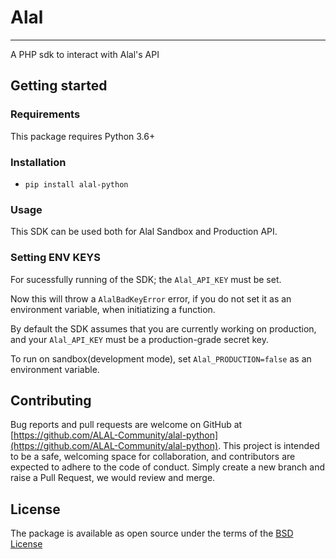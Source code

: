 # Alal
---
A PHP sdk to interact with Alal's API

## Getting started

### Requirements
This package requires Python 3.6+

### Installation 
- `pip install alal-python`

### Usage
This SDK can be used both for Alal Sandbox and Production API. 
### Setting ENV KEYS
For sucessfully running of the SDK; the `Alal_API_KEY` must be set.

Now this will throw a `AlalBadKeyError` error, if you do not set it as an environment variable, when initiatizing a function.

By default the SDK assumes that you are currently working on production, and your `Alal_API_KEY` must be a production-grade secret key. 

To run on sandbox(development mode), set `Alal_PRODUCTION=false` as an environment variable.

<!-- ### Instantiate The Bitnob Functions
Before making use of any bitnob functions, it should be instantiated. Below is a demonstration:

> from bitnob import Lightning

> lightning = Lightning()

- `customer = Customer()`
- `onchain = Onchain()`
- `wallet = Wallets()`


#### Customers

- To manage customers in your application, instantiate a new `Customer` class.
    - The following functions are available:
        - create_customer
        - get_customer_by_email 
        - get_customer 
        - update_customer

### Lightning
- To create Lightning Transactions, instantiate a new `Lightning` class.
    - The following functions are available:
        - create_invoice
        - pay_invoice 
        - initiate_payment
        - decode_payment_request 
        - get_invoice


#### Full Lightning Workflow 
```python
    from bitnob import Lightning

    lightning = Lightning()

    payload = {
        "customerEmail": "bernard@bitnob.com",
        "description": "Enjoy Life!",
        "tokens": 300,
        "expires_at": "24h",
        "private": false,
        "is_including_private_channels": false,
        "is_fallback_included": true,
    }

    # Create a lightning invoice 

   new_ln_invoice = lightning.create_invoice(payload)
    
```
### Onchain 
- To create Onchain Transactions, instantiate a new `Onchain` class.
    - The following functions are available:
        - send_bitcoin
        - generate_address
        - list_addresses


#### Full Onchain Transaction Workflow

```python

    from bitnob import Onchain

    on_chain = Onchain()

    payload = {
        "customerEmail": "bernard@bitnob.com",
        "reference": "txt-ref-09fdcsf-7658dcgfh-84738pokli",
        "satoshis": 30000,
        "address": "btcjshlidlsidskdslisidsdosilsdmxksjsjldksossjoioidjifkji.zjijsi",
        "description": "Go buy your momma a house!",
        "priorityLevel": "priority"
    }

    # Send bitcoin using onchain 

    new_onchain = on_chain.send_bitcoin(payload)

```

### Wallets 
- To get wallets information, simply follow the instruction at the beginning of this sub-heading and instantiate a new `Wallets` class.
    - The following functions are available:
        - wallet_detail
        - get_transaction
        - list_transactions

### Webhook Authentication
- The Bitnob SDK comes with a function that enables your business authenticate events sent to your webhook. It is advised to authenticate all requests sent to your endpoint to avoid fake transactions. 

#### Usage
```python
    from fastapi import FastAPI
    from bitnob import webhook_authenication

    app = FastAPI()

    @app.post("/webhook_endpoint/")
    async def webhook_event_handler(event):
        if webhook_authenication(event):
            #Handle event
            #return 200
        else:
            #do nothing or throw error
```

## Development  -->


## Contributing 

Bug reports and pull requests are welcome on GitHub at [https://github.com/ALAL-Community/alal-python](https://github.com/ALAL-Community/alal-python). This project is intended to be a safe, welcoming space for collaboration, and contributors are expected to adhere to the code of conduct. Simply create a new branch and raise a Pull Request, we would review and merge. 

## License

The package is available as open source under the terms of the [BSD License](https://opensource.org/licenses/BSD-3-Clause)